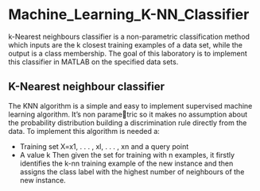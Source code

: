 # Machine_Learning_K-NN_Classifier

k-Nearest neighbours classifier is a non-parametric classification method which inputs are the k closest training
examples of a data set, while the output is a class membership. The goal of this laboratory is to implement this
classifier in MATLAB on the specified data sets.


## K-Nearest neighbour classifier
The KNN algorithm is a simple and easy to implement supervised machine learning algorithm. It’s non parametric so it makes no assumption about the probability distribution building a discrimination rule directly from the
data.
To implement this algorithm is needed a:
- Training set X=x1, . . . , xl, . . . , xn and a query point
- A value k
Then given the set for training with n examples, it firstly identifies the k-nn training example of the new instance
and then assigns the class label with the highest number of neighbours of the new instance.
